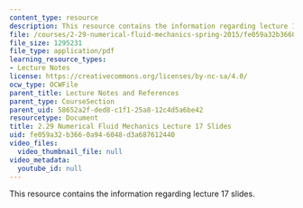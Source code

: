 ```yaml
---
content_type: resource
description: This resource contains the information regarding lecture 17 slides.
file: /courses/2-29-numerical-fluid-mechanics-spring-2015/fe059a32b3660a946048d3a687612440_MIT2_29S15_Lecture17.pdf
file_size: 1295231
file_type: application/pdf
learning_resource_types:
- Lecture Notes
license: https://creativecommons.org/licenses/by-nc-sa/4.0/
ocw_type: OCWFile
parent_title: Lecture Notes and References
parent_type: CourseSection
parent_uid: 58652a2f-ded8-c1f1-25a8-12c4d5a6be42
resourcetype: Document
title: 2.29 Numerical Fluid Mechanics Lecture 17 Slides
uid: fe059a32-b366-0a94-6048-d3a687612440
video_files:
  video_thumbnail_file: null
video_metadata:
  youtube_id: null
---
```

This resource contains the information regarding lecture 17 slides.